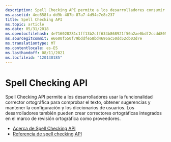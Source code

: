 ```yaml
---
description: Spell Checking API permite a los desarrolladores consumir o crear correctores ortográficas.
ms.assetid: 4ee858fa-dd9b-487b-87a7-4d94c7e8c237
title: Spell Checking API
ms.topic: article
ms.date: 05/31/2018
ms.openlocfilehash: 4e716028281c1ff13b2cff634b868921f50a2ae0bdf2ccdd805d783ed7edceb5
ms.sourcegitcommit: e6600f550f79bddfe58bd4696ac50dd52cb03d7e
ms.translationtype: MT
ms.contentlocale: es-ES
ms.lasthandoff: 08/11/2021
ms.locfileid: "120130185"
---
```

# <a name="spell-checking-api"></a>Spell Checking API

Spell Checking API permite a los desarrolladores usar la funcionalidad corrector ortográfica para comprobar el texto, obtener sugerencias y mantener la configuración y los diccionarios de usuarios. Los desarrolladores también pueden crear correctores ortográficas integrados en el marco de revisión ortográfica como proveedores.

-   [Acerca de Spell Checking API](about-the-spell-checker-api.md)
-   [Referencia de spell checking API](spell-checker-api-reference.md)

 

 



